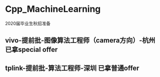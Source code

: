 # Cpp_MachineLearning
2020届毕业生秋招准备

## vivo-提前批-图像算法工程师（camera方向）-杭州 已拿special offer

## tplink-提前批-算法工程师-深圳 已拿普通offer


